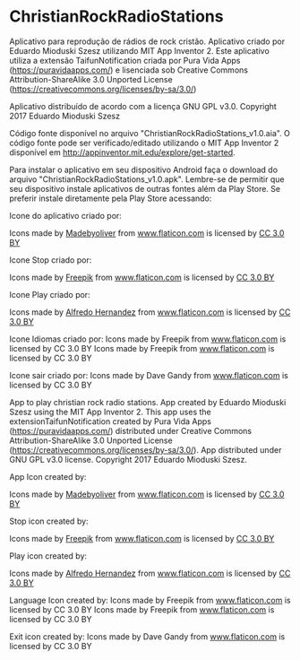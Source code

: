 # ChristianRockRadioStations
Aplicativo para reprodução de rádios de rock cristão.
Aplicativo criado por Eduardo Mioduski Szesz utilizando MIT App Inventor 2. Este aplicativo utiliza a extensão TaifunNotification criada por Pura Vida Apps (https://puravidaapps.com/) e lisenciada sob Creative Commons Attribution-ShareAlike 3.0 Unported License (https://creativecommons.org/licenses/by-sa/3.0/)

Aplicativo distribuído de acordo com a licença GNU GPL v3.0. Copyright 2017 Eduardo Mioduski Szesz

Código fonte disponível no arquivo "ChristianRockRadioStations_v1.0.aia". O código fonte pode ser verificado/editado utilizando o MIT App Inventor 2 disponível em http://appinventor.mit.edu/explore/get-started.

Para instalar o aplicativo em seu dispositivo Android faça o download do arquivo "ChristianRockRadioStations_v1.0.apk". Lembre-se de permitir que seu dispositivo instale aplicativos de outras fontes além da Play Store. Se preferir instale diretamente pela Play Store acessando:

Icone do aplicativo criado por:
<div>Icons made by <a href="http://www.flaticon.com/authors/madebyoliver" title="Madebyoliver">Madebyoliver</a> from <a href="http://www.flaticon.com" title="Flaticon">www.flaticon.com</a> is licensed by <a href="http://creativecommons.org/licenses/by/3.0/" title="Creative Commons BY 3.0" target="_blank">CC 3.0 BY</a></div>

Icone Stop criado por:
<div>Icons made by <a href="http://www.freepik.com" title="Freepik">Freepik</a> from <a href="http://www.flaticon.com" title="Flaticon">www.flaticon.com</a> is licensed by <a href="http://creativecommons.org/licenses/by/3.0/" title="Creative Commons BY 3.0" target="_blank">CC 3.0 BY</a></div>

Icone Play criado por:
<div>Icons made by <a href="http://www.flaticon.com/authors/alfredo-hernandez" title="Alfredo Hernandez">Alfredo Hernandez</a> from <a href="http://www.flaticon.com" title="Flaticon">www.flaticon.com</a> is licensed by <a href="http://creativecommons.org/licenses/by/3.0/" title="Creative Commons BY 3.0" target="_blank">CC 3.0 BY</a></div>

Icone Idiomas criado por:
Icons made by Freepik from www.flaticon.com is licensed by CC 3.0 BY
Icons made by Freepik from www.flaticon.com is licensed by CC 3.0 BY

Icone sair criado por:
Icons made by Dave Gandy from www.flaticon.com is licensed by CC 3.0 BY

App to play christian rock radio stations.
App created by Eduardo Mioduski Szesz using the MIT App Inventor 2. This app uses the extensionTaifunNotification created by Pura Vida Apps (https://puravidaapps.com/) distributed under Creative Commons Attribution-ShareAlike 3.0 Unported License (https://creativecommons.org/licenses/by-sa/3.0/).
App distributed under GNU GPL v3.0 license. Copyright 2017 Eduardo Mioduski Szesz.

App Icon created by:
<div>Icons made by <a href="http://www.flaticon.com/authors/madebyoliver" title="Madebyoliver">Madebyoliver</a> from <a href="http://www.flaticon.com" title="Flaticon">www.flaticon.com</a> is licensed by <a href="http://creativecommons.org/licenses/by/3.0/" title="Creative Commons BY 3.0" target="_blank">CC 3.0 BY</a></div>

Stop icon created by:
<div>Icons made by <a href="http://www.freepik.com" title="Freepik">Freepik</a> from <a href="http://www.flaticon.com" title="Flaticon">www.flaticon.com</a> is licensed by <a href="http://creativecommons.org/licenses/by/3.0/" title="Creative Commons BY 3.0" target="_blank">CC 3.0 BY</a></div>

Play icon created by:
<div>Icons made by <a href="http://www.flaticon.com/authors/alfredo-hernandez" title="Alfredo Hernandez">Alfredo Hernandez</a> from <a href="http://www.flaticon.com" title="Flaticon">www.flaticon.com</a> is licensed by <a href="http://creativecommons.org/licenses/by/3.0/" title="Creative Commons BY 3.0" target="_blank">CC 3.0 BY</a></div>

Language Icon created by:
Icons made by Freepik from www.flaticon.com is licensed by CC 3.0 BY
Icons made by Freepik from www.flaticon.com is licensed by CC 3.0 BY

Exit icon created by:
Icons made by Dave Gandy from www.flaticon.com is licensed by CC 3.0 BY

